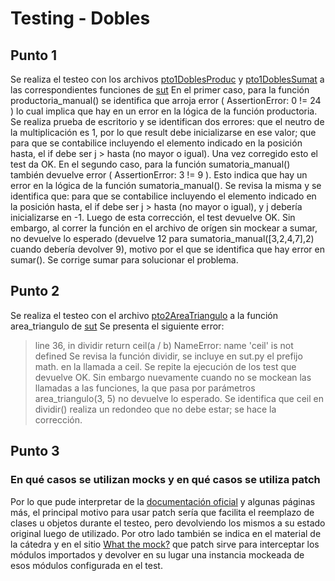 # Testing - Dobles

## Punto 1
Se realiza el testeo con los archivos [pto1DoblesProduc](pto1DoblesProduc.py) y [pto1DoblesSumat](pto1DoblesSumat.py) a las correspondientes funciones de [sut](sut.py)
En el primer caso, para la función productoria_manual() se identifica que arroja error ( AssertionError: 0 != 24 ) lo cual implica que hay en un error en la lógica de la función productoria. Se realiza prueba de escritorio y se identifican dos errores: que el neutro de la multiplicación es 1, por lo que result debe inicializarse en ese valor; que para que se contabilice incluyendo el elemento indicado en la posición hasta, el if debe ser j > hasta (no mayor o igual). Una vez corregido esto el test da OK.
En el segundo caso, para la función sumatoria_manual() también devuelve error ( AssertionError: 3 != 9 ). Esto indica que hay un error en la lógica de la función sumatoria_manual(). Se revisa la misma y se identifica que: para que se contabilice incluyendo el elemento indicado en la posición hasta, el if debe ser j > hasta (no mayor o igual), y j debería inicializarse en -1. Luego de esta corrección, el test devuelve OK. Sin embargo, al correr la función en el archivo de orígen sin mockear a sumar, no devuelve lo esperado (devuelve 12 para sumatoria_manual([3,2,4,7],2)  cuando debería devolver 9), motivo por el que se identifica que hay error en sumar(). Se corrige sumar para solucionar el problema. 


## Punto 2

Se realiza el testeo con el archivo [pto2AreaTriangulo](pto2AreaTriangulo.py) a la función area_triangulo de [sut](sut.py)
Se presenta el siguiente error:
> line 36, in dividir
> return ceil(a / b)
> NameError: name 'ceil' is not defined
Se revisa la función dividir, se incluye en sut.py el prefijo math. en la llamada a ceil.
Se repite la ejecución de los test que devuelve OK. Sin embargo nuevamente cuando no se mockean las llamadas a las funciones, la que pasa por parámetros area_triangulo(3, 5) no devuelve lo esperado. Se identifica que ceil en dividir() realiza un redondeo que no debe estar; se hace la corrección. 

## Punto 3
### En qué casos se utilizan mocks y en qué casos se utiliza patch
Por lo que pude interpretar de la [documentación oficial](https://docs.python.org/3/library/unittest.mock.html) y algunas páginas más, el principal motivo para usar patch sería que facilita el reemplazo de clases u objetos durante el testeo, pero devolviendo los mismos a su estado original luego de utilizado.
Por otro lado también se indica en el material de la cátedra y en el sitio [What the mock?](https://medium.com/@yeraydiazdiaz/what-the-mock-cheatsheet-mocking-in-python-6a71db997832) que patch sirve para interceptar los módulos importados y devolver en su lugar una instancia mockeada de esos módulos configurada en el test. 

